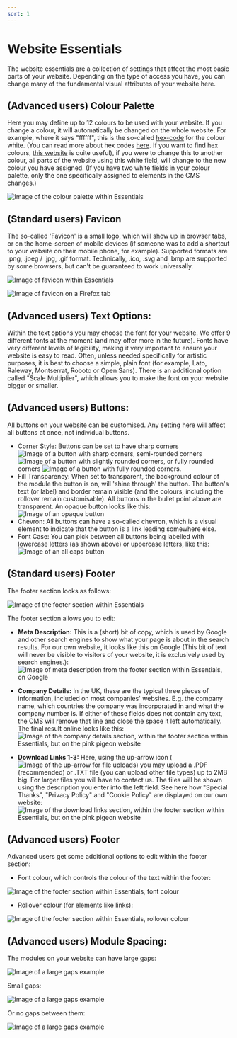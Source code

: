 ```yaml
---
sort: 1
---
```


# Website Essentials

The website essentials are a collection of settings that affect the most basic parts of your website. Depending on the type of access you have, you can change many of the fundamental visual attributes of your website here.

## (Advanced users) Colour Palette

Here you may define up to 12 colours to be used with your website. If you change a colour, it will automatically be changed on the whole website. For example, where it says "ffffff", this is the so-called [hex-code][hex] for the colour white. (You can read more about hex codes [here][hex]. If you want to find hex colours, [this website][hexweb] is quite useful), if you were to change this to another colour, all parts of the website using this white field, will change to the new colour you have assigned. (If you have two white fields in your colour palette, only the one specifically assigned to elements in the CMS changes.)

![Image of the colour palette within Essentials](https://raw.githubusercontent.com/pinkpigeondocs/Pink-Pigeon-Documentation/master/docs/5_Pages/images/essentials_colour_palette.png)

[hex]: https://en.wikipedia.org/wiki/Web_colors
[hexweb]: https://www.color-hex.com/

## (Standard users) Favicon

The so-called 'Favicon' is a small logo, which will show up in browser tabs, or on the home-screen of mobile devices (if someone was to add a shortcut to your website on their mobile phone, for example).
Supported formats are .png, .jpeg / .jpg, .gif format. Technically, .ico, .svg and .bmp are supported by some browsers, but can't be guaranteed to work universally.

![Image of favicon within Essentials](https://raw.githubusercontent.com/pinkpigeondocs/Pink-Pigeon-Documentation/master/docs/5_Pages/images/essentials_favicon.png)

![Image of favicon on a Firefox tab](https://raw.githubusercontent.com/pinkpigeondocs/Pink-Pigeon-Documentation/master/docs/5_Pages/images/pp_website_favicon.png)

## (Advanced users) Text Options:

Within the text options you may choose the font for your website. We offer 9 different fonts at the moment (and may offer more in the future). Fonts have very different levels of legibility, making it very important to ensure your website is easy to read. Often, unless needed specifically for artistic purposes, it is best to choose a simple, plain font (for example, Lato, Raleway, Montserrat, Roboto or Open Sans). There is an additional option called "Scale Multiplier", which allows you to make the font on your website bigger or smaller.

## (Advanced users) Buttons:

All buttons on your website can be customised. Any setting here will affect all buttons at once, not individual buttons.

- Corner Style: Buttons can be set to have sharp corners ![Image of a button with sharp corners](https://raw.githubusercontent.com/pinkpigeondocs/Pink-Pigeon-Documentation/master/docs/5_Pages/images/essentials_buttons_sharp_corners.png), semi-rounded corners ![Image of a button with slightly rounded corners](https://raw.githubusercontent.com/pinkpigeondocs/Pink-Pigeon-Documentation/master/docs/5_Pages/images/essentials_buttons_slightly_rounded_corners.png), or fully rounded corners ![Image of a button with fully rounded corners](https://raw.githubusercontent.com/pinkpigeondocs/Pink-Pigeon-Documentation/master/docs/5_Pages/images/essentials_buttons_more_rounded_corners.png).
- Fill Transparency: When set to transparent, the background colour of the module the button is on, will 'shine through' the button. The button's text (or label) and border remain visible (and the colours, including the rollover remain customisable). All buttons in the bullet point above are transparent. An opaque button looks like this: ![Image of an opaque button](https://raw.githubusercontent.com/pinkpigeondocs/Pink-Pigeon-Documentation/master/docs/5_Pages/images/essentials_buttons_opaque_button.png)
- Chevron: All buttons can have a so-called chevron, which is a visual element to indicate that the button is a link leading somewhere else.
- Font Case: You can pick between all buttons being labelled with lowercase letters (as shown above) or uppercase letters, like this: ![Image of an all caps button](https://raw.githubusercontent.com/pinkpigeondocs/Pink-Pigeon-Documentation/master/docs/5_Pages/images/essentials_buttons_allcaps.png)

## (Standard users) Footer

The footer section looks as follows:

![Image of the footer section within Essentials](https://raw.githubusercontent.com/pinkpigeondocs/Pink-Pigeon-Documentation/master/docs/5_Pages/images/essentials_footer.png)

The footer section allows you to edit:

- **Meta Description:** This is a (short) bit of copy, which is used by Google and other search engines to show what your page is about in the search results. For our own website, it looks like this on Google (This bit of text will never be visible to visitors of your website, it is exclusively used by search engines.): ![Image of meta description from the footer section within Essentials, on Google](https://raw.githubusercontent.com/pinkpigeondocs/Pink-Pigeon-Documentation/master/docs/5_Pages/images/essentials_footer_meta_description.png)


- **Company Details:** In the UK, these are the typical three pieces of information, included on most companies' websites. E.g. the company name, which countries the company was incorporated in and what the company number is. If either of these fields does not contain any text, the CMS will remove that line and close the space it left automatically. The final result online looks like this: ![Image of the company details section, within the footer section within Essentials, but on the pink pigeon website](https://raw.githubusercontent.com/pinkpigeondocs/Pink-Pigeon-Documentation/master/docs/5_Pages/images/essentials_footer_company_details_on_pp_website.png)


- **Download Links 1-3:** Here, using the up-arrow icon (![Image of the up-arrow for file uploads](https://raw.githubusercontent.com/pinkpigeondocs/Pink-Pigeon-Documentation/master/docs/common_elements_images/up_arrow_icon.png)) you may upload a .PDF (recommended) or .TXT file (you can upload other file types) up to 2MB big. For larger files you will have to contact us. The files will be shown using the description you enter into the left field. See here how "Special Thanks", "Privacy Policy" and "Cookie Policy" are displayed on our own website: ![Image of the download links section, within the footer section within Essentials, but on the pink pigeon website](https://raw.githubusercontent.com/pinkpigeondocs/Pink-Pigeon-Documentation/master/docs/5_Pages/images/essentials_footer_download_links_on_pp_website.png)

## (Advanced users) Footer

Advanced users get some additional options to edit within the footer section:

- Font colour, which controls the colour of the text within the footer:

![Image of the footer section within Essentials, font colour](https://raw.githubusercontent.com/pinkpigeondocs/Pink-Pigeon-Documentation/master/docs/common_elements_images/font_colour.png)

- Rollover colour (for elements like links):

![Image of the footer section within Essentials, rollover colour](https://raw.githubusercontent.com/pinkpigeondocs/Pink-Pigeon-Documentation/master/docs/common_elements_images/rollover_colour.png)

## (Advanced users) Module Spacing:

The modules on your website can have large gaps:

![Image of a large gaps example](https://raw.githubusercontent.com/pinkpigeondocs/Pink-Pigeon-Documentation/master/docs/5_Pages/images/essentials_large_gaps.png)

Small gaps:

![Image of a large gaps example](https://raw.githubusercontent.com/pinkpigeondocs/Pink-Pigeon-Documentation/master/docs/5_Pages/images/essentials_small_gaps.png)

Or no gaps between them:

![Image of a large gaps example](https://raw.githubusercontent.com/pinkpigeondocs/Pink-Pigeon-Documentation/master/docs/5_Pages/images/essentials_no_gaps.png)